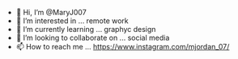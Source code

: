 - 👋 Hi, I’m @MaryJ007
- 👀 I’m interested in ... remote work
- 🌱 I’m currently learning ... graphyc design 
- 💞️ I’m looking to collaborate on ... social media
- 📫 How to reach me ... https://www.instagram.com/mjordan_07/

<!---
MaryJ007/MaryJ007 is a ✨ special ✨ repository because its `README.md` (this file) appears on your GitHub profile.
You can click the Preview link to take a look at your changes.
--->
